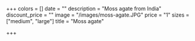 +++
colors = []
date = ""
description = "Moss agate from India"
discount_price = ""
image = "/images/moss-agate.JPG"
price = "1"
sizes = ["medium", "large"]
title = "Moss agate"

+++
